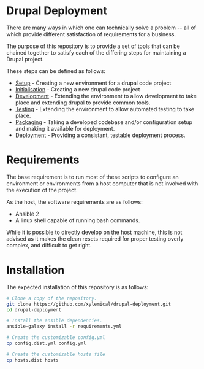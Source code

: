 # Drupal Deployment

There are many ways in which one can technically solve a problem -- all of which provide different satisfaction of requirements for a business.

The purpose of this repository is to provide a set of tools that can be chained together to satisfy each of the differing steps for maintaining a Drupal project.

These steps can be defined as follows:

* [Setup](docs/environ.md) - Creating a new environment for a drupal code project
* [Initialisation](docs/project.md) - Creating a new drupal code project
* [Development](docs/devel.md) - Extending the environment to allow development to take place and extending drupal to provide common tools.
* [Testing](docs/test.md) - Extending the environment to allow automated testing to take place.
* [Packaging](docs/package.md) - Taking a developed codebase and/or configuration setup and making it available for deployment.
* [Deployment](docs/deploy.md) - Providing a consistant, testable deployment process.

# Requirements

The base requirement is to run most of these scripts to configure an environment or environments from a host computer that is not involved with the execution of the project.

As the host, the software requirements are as follows:
* Ansible 2
* A linux shell capable of running bash commands.

While it is possible to directly develop on the host machine, this is not advised as it makes the clean resets required for proper testing overly complex, and difficult to get right.


# Installation

The expected installation of this repository is as follows:
```sh
# Clone a copy of the repository.
git clone https://github.com/xylemical/drupal-deployment.git
cd drupal-deployment

# Install the ansible dependencies.
ansible-galaxy install -r requirements.yml

# Create the customizable config.yml
cp config.dist.yml config.yml

# Create the customizable hosts file
cp hosts.dist hosts
```
